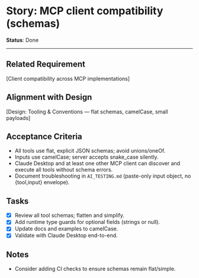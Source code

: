 # Story: MCP client compatibility (schemas)

**Status**: Done

---

## Related Requirement

[Client compatibility across MCP implementations]

## Alignment with Design

[Design: Tooling & Conventions — flat schemas, camelCase, small payloads]

## Acceptance Criteria

- All tools use flat, explicit JSON schemas; avoid unions/oneOf.
- Inputs use camelCase; server accepts snake_case silently.
- Claude Desktop and at least one other MCP client can discover and execute all tools without schema errors.
- Document troubleshooting in `AI_TESTING.md` (paste-only input object, no {tool,input} envelope).

## Tasks

- [x] Review all tool schemas; flatten and simplify.
- [x] Add runtime type guards for optional fields (strings or null).
- [x] Update docs and examples to camelCase.
- [x] Validate with Claude Desktop end-to-end.

## Notes

- Consider adding CI checks to ensure schemas remain flat/simple.
